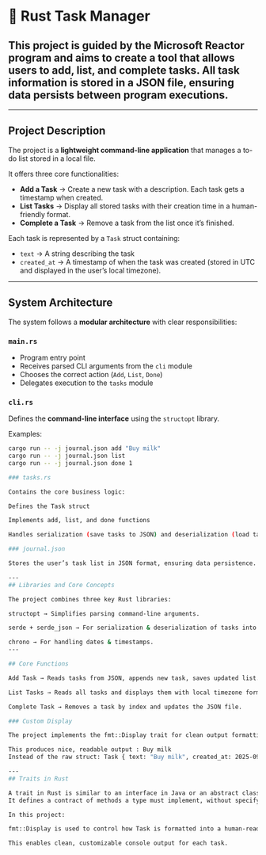 # 🦀 Rust Task Manager

##  This project is guided by the **Microsoft Reactor program** and aims to create a tool that allows users to **add, list, and complete tasks**. All task information is stored in a **JSON file**, ensuring data persists between program executions.  

---

## Project Description
The project is a **lightweight command-line application** that manages a to-do list stored in a local file.  

It offers three core functionalities:
- **Add a Task** → Create a new task with a description. Each task gets a timestamp when created.  
- **List Tasks** → Display all stored tasks with their creation time in a human-friendly format.  
- **Complete a Task** → Remove a task from the list once it’s finished.  

Each task is represented by a `Task` struct containing:
- `text` → A string describing the task  
- `created_at` → A timestamp of when the task was created (stored in UTC and displayed in the user’s local timezone).  

---

##  System Architecture
The system follows a **modular architecture** with clear responsibilities:  

### `main.rs`
- Program entry point  
- Receives parsed CLI arguments from the `cli` module  
- Chooses the correct action (`Add`, `List`, `Done`)  
- Delegates execution to the `tasks` module  

### `cli.rs`
Defines the **command-line interface** using the `structopt` library.  

Examples:
```bash
cargo run -- -j journal.json add "Buy milk"
cargo run -- -j journal.json list
cargo run -- -j journal.json done 1

### tasks.rs

Contains the core business logic:

Defines the Task struct

Implements add, list, and done functions

Handles serialization (save tasks to JSON) and deserialization (load tasks from JSON)

### journal.json

Stores the user’s task list in JSON format, ensuring data persistence.

---
## Libraries and Core Concepts

The project combines three key Rust libraries:

structopt → Simplifies parsing command-line arguments.

serde + serde_json → For serialization & deserialization of tasks into JSON.

chrono → For handling dates & timestamps.
---

## Core Functions

Add Task → Reads tasks from JSON, appends new task, saves updated list.

List Tasks → Reads all tasks and displays them with local timezone formatting.

Complete Task → Removes a task by index and updates the JSON file.

### Custom Display

The project implements the fmt::Display trait for clean output formatting.

This produces nice, readable output : Buy milk                                           [2025-09-14 21:00]
Instead of the raw struct: Task { text: "Buy milk", created_at: 2025-09-14T20:00:00Z }

--- 
## Traits in Rust

A trait in Rust is similar to an interface in Java or an abstract class in C++.
It defines a contract of methods a type must implement, without specifying how.

In this project:

fmt::Display is used to control how Task is formatted into a human-readable string.

This enables clean, customizable console output for each task.
